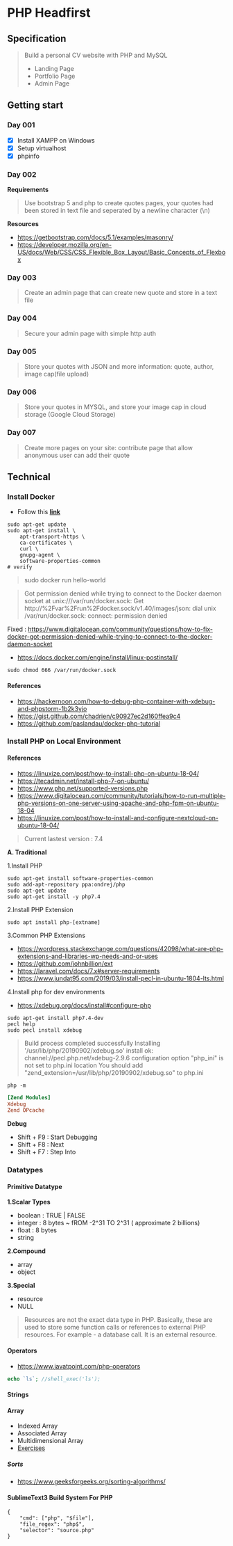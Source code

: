 # PHP Headfirst

## Specification

> Build a personal CV website with PHP and MySQL
>
> - Landing Page
> - Portfolio Page
> - Admin Page

## Getting start

### Day 001

- [x] Install XAMPP on Windows
- [x] Setup virtualhost
- [x] phpinfo

### Day 002

**Requirements**

> Use bootstrap 5 and php to create quotes pages, your quotes had been stored in text file and seperated by a newline character (\n)

**Resources**

- https://getbootstrap.com/docs/5.1/examples/masonry/
- https://developer.mozilla.org/en-US/docs/Web/CSS/CSS_Flexible_Box_Layout/Basic_Concepts_of_Flexbox


### Day 003

> Create an admin page that can create new quote and store in a text file

### Day 004

> Secure your admin page with simple http auth

### Day 005

> Store your quotes with JSON and more information: quote, author, image cap(file upload)

### Day 006

> Store your quotes in MYSQL, and store your image cap in cloud storage (Google Cloud Storage)

### Day 007

> Create more pages on your site: contribute page that allow anonymous user can add their quote

## Technical

### Install Docker

- Follow this **[link](https://docs.docker.com/engine/install/ubuntu/)**
```shell script
sudo apt-get update
sudo apt-get install \
    apt-transport-https \
    ca-certificates \
    curl \
    gnupg-agent \
    software-properties-common
# verify
```

> sudo docker run hello-world

> Got permission denied while trying to connect to the Docker daemon socket at unix:///var/run/docker.sock: Get http://%2Fvar%2Frun%2Fdocker.sock/v1.40/images/json: dial unix /var/run/docker.sock: connect: permission denied

Fixed : https://www.digitalocean.com/community/questions/how-to-fix-docker-got-permission-denied-while-trying-to-connect-to-the-docker-daemon-socket

- https://docs.docker.com/engine/install/linux-postinstall/

```shell script
sudo chmod 666 /var/run/docker.sock
```

#### References

- https://hackernoon.com/how-to-debug-php-container-with-xdebug-and-phpstorm-1b2k3yjo
- https://gist.github.com/chadrien/c90927ec2d160ffea9c4
- https://github.com/paslandau/docker-php-tutorial

### Install PHP on Local Environment

#### References

- https://linuxize.com/post/how-to-install-php-on-ubuntu-18-04/
- https://tecadmin.net/install-php-7-on-ubuntu/
- https://www.php.net/supported-versions.php
- https://www.digitalocean.com/community/tutorials/how-to-run-multiple-php-versions-on-one-server-using-apache-and-php-fpm-on-ubuntu-18-04
- https://linuxize.com/post/how-to-install-and-configure-nextcloud-on-ubuntu-18-04/

> Current lastest version : 7.4 
>

**A. Traditional**

1.Install PHP

```shell script
sudo apt-get install software-properties-common
sudo add-apt-repository ppa:ondrej/php
sudo apt-get update
sudo apt-get install -y php7.4
```

2.Install PHP Extension

```shell script
sudo apt install php-[extname]
```

3.Common PHP Extensions

- https://wordpress.stackexchange.com/questions/42098/what-are-php-extensions-and-libraries-wp-needs-and-or-uses
- https://github.com/johnbillion/ext
- https://laravel.com/docs/7.x#server-requirements
- https://www.jundat95.com/2019/03/install-pecl-in-ubuntu-1804-lts.html

4.Install php for dev environments

- https://xdebug.org/docs/install#configure-php

```shell script
sudo apt-get install php7.4-dev
pecl help
sudo pecl install xdebug
```

> Build process completed successfully
  Installing '/usr/lib/php/20190902/xdebug.so'
  install ok: channel://pecl.php.net/xdebug-2.9.6
  configuration option "php_ini" is not set to php.ini location
  You should add "zend_extension=/usr/lib/php/20190902/xdebug.so" to php.ini

```shell script
php -m
```

```ini
[Zend Modules] 
Xdebug
Zend OPcache
```

**Debug**

- Shift + F9 : Start Debugging
- Shift + F8 : Next
- Shift + F7 : Step Into

### Datatypes

#### Primitive Datatype

**1.Scalar Types**

- boolean : TRUE | FALSE
- integer : 8 bytes ~ fROM -2^31 TO 2^31 ( approximate 2 billions)
- float : 8 bytes 
- string

**2.Compound**

- array
- object

**3.Special**

- resource
- NULL

> Resources are not the exact data type in PHP. 
>Basically, these are used to store some function calls or references to external PHP resources. For example - a database call. It is an external resource.

#### Operators

- https://www.javatpoint.com/php-operators

```php
echo `ls`; //shell_exec('ls');
```


#### Strings

#### Array

- Indexed Array
- Associated Array
- Multidimensional Array
- [Exercises](https://www.w3resource.com/java-exercises/array/index-test.php)


##### Sorts

- https://www.geeksforgeeks.org/sorting-algorithms/

#### SublimeText3 Build System For PHP

```
{
    "cmd": ["php", "$file"],
    "file_regex": "php$",
    "selector": "source.php"
}
```
